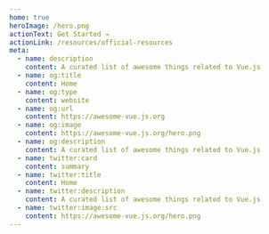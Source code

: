 ```yaml
---
home: true
heroImage: /hero.png
actionText: Get Started →
actionLink: /resources/official-resources
meta:
  - name: description
    content: A curated list of awesome things related to Vue.js
  - name: og:title
    content: Home
  - name: og:type
    content: website
  - name: og:url
    content: https://awesome-vue.js.org
  - name: og:image
    content: https://awesome-vue.js.org/hero.png
  - name: og:description
    content: A curated list of awesome things related to Vue.js
  - name: twitter:card
    content: summary
  - name: twitter:title
    content: Home
  - name: twitter:description
    content: A curated list of awesome things related to Vue.js
  - name: twitter:image:src
    content: https://awesome-vue.js.org/hero.png
---
```

